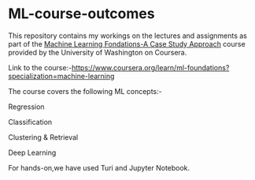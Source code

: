# ML-course-outcomes

This repository contains my workings on the lectures and assignments as part of the [Machine Learning Fondations-A Case Study Approach](https://www.coursera.org/learn/ml-foundations?specialization=machine-learning) course provided by the University of Washington on Coursera.

Link to the course:-https://www.coursera.org/learn/ml-foundations?specialization=machine-learning

The course covers the following ML concepts:-

Regression

Classification

Clustering & Retrieval

Deep Learning

For hands-on,we have used Turi and Jupyter Notebook.
